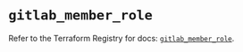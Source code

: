 # `gitlab_member_role`

Refer to the Terraform Registry for docs: [`gitlab_member_role`](https://registry.terraform.io/providers/gitlabhq/gitlab/17.9.0/docs/resources/member_role).
